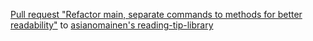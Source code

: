 [Pull request "Refactor main, separate commands to methods for better readability"](https://github.com/asianomainen/reading-tip-library/pull/5) to [asianomainen's reading-tip-library](https://github.com/asianomainen/reading-tip-library)
